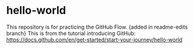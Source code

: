 # hello-world
This repository is for practicing the GitHub Flow.
{added in readme-edits branch} This is from the tutorial introducing GitHub: https://docs.github.com/en/get-started/start-your-journey/hello-world
